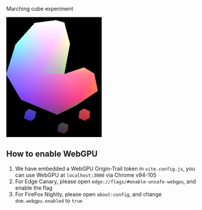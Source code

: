 Marching cube experiment

![Screenshot](ico.png)


## How to enable WebGPU
1. We have embedded a WebGPU Origin-Trail token in `vite.config.js`, you can use WebGPU at `localhost:3000` via Chrome v94-105 
2. For Edge Canary, please open `edge://flags/#enable-unsafe-webgpu`, and enable the flag
3. For FireFox Nightly, please open `about:config`, and change `dom.webgpu.enabled` to `true`
